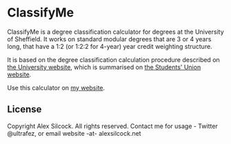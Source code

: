 ClassifyMe
==========

ClassifyMe is a degree classification calculator for degrees at the University of Sheffield. It works on standard modular degrees that are 3 or 4 years long, that have a 1:2 (or 1:2:2 for 4-year) year credit weighting structure.

It is based on the degree classification calculation procedure described on [the University website](http://www.shef.ac.uk/polopoly_fs/1.109994!/file/LeTS-guidance-new-methodology.pdf), which is summarised on [the Students' Union website](http://www.shef.ac.uk/union/student-advice-centre/academic-university/university-issues-procedures/degree-classification.htm).

Use this calculator on [my website](http://www.alexsilcock.net/projects/classifyme/).

## License

Copyright Alex Silcock. All rights reserved. Contact me for usage - Twitter @ultrafez, or email website -at- alexsilcock.net
